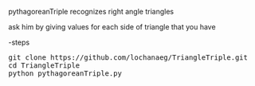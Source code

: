 pythagoreanTriple recognizes right angle triangles

ask him by giving values for each side of triangle that you have

-steps
<pre>
git clone https://github.com/lochanaeg/TriangleTriple.git
cd TriangleTriple
python pythagoreanTriple.py
</pre>


